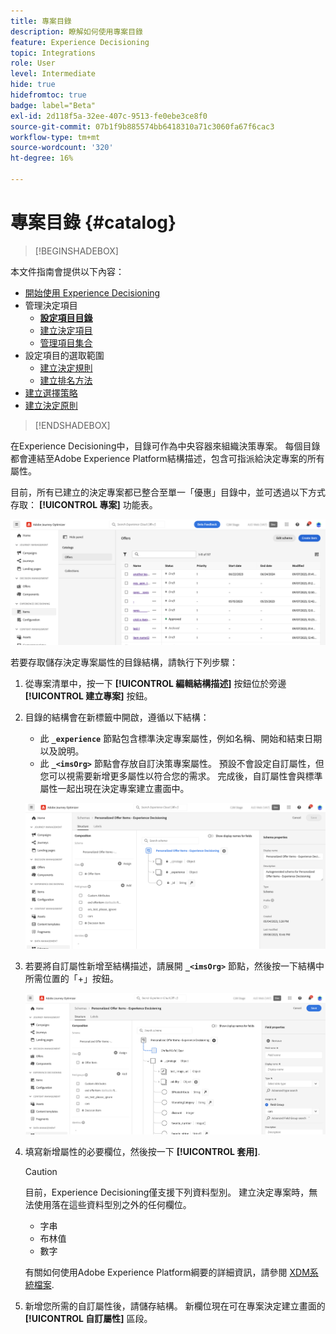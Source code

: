 ```yaml
---
title: 專案目錄
description: 瞭解如何使用專案目錄
feature: Experience Decisioning
topic: Integrations
role: User
level: Intermediate
hide: true
hidefromtoc: true
badge: label="Beta"
exl-id: 2d118f5a-32ee-407c-9513-fe0ebe3ce8f0
source-git-commit: 07b1f9b885574bb6418310a71c3060fa67f6cac3
workflow-type: tm+mt
source-wordcount: '320'
ht-degree: 16%

---
```


# 專案目錄 {#catalog}

>[!BEGINSHADEBOX]

本文件指南會提供以下內容：

* [開始使用 Experience Decisioning](gs-experience-decisioning.md)
* 管理決定項目
   * **[設定項目目錄](catalogs.md)**
   * [建立決定項目](items.md)
   * [管理項目集合](collections.md)
* 設定項目的選取範圍
   * [建立決定規則](rules.md)
   * [建立排名方法](ranking.md)
* [建立選擇策略](selection-strategies.md)
* [建立決定原則](create-decision.md)

>[!ENDSHADEBOX]

在Experience Decisioning中，目錄可作為中央容器來組織決策專案。 每個目錄都會連結至Adobe Experience Platform結構描述，包含可指派給決定專案的所有屬性。

目前，所有已建立的決定專案都已整合至單一「優惠」目錄中，並可透過以下方式存取： **[!UICONTROL 專案]** 功能表。

![](assets/catalogs-list.png)

若要存取儲存決定專案屬性的目錄結構，請執行下列步驟：

1. 從專案清單中，按一下 **[!UICONTROL 編輯結構描述]** 按鈕位於旁邊 **[!UICONTROL 建立專案]** 按鈕。

1. 目錄的結構會在新標籤中開啟，遵循以下結構：

   * 此 **`_experience`** 節點包含標準決定專案屬性，例如名稱、開始和結束日期以及說明。
   * 此 **`_<imsOrg>`** 節點會存放自訂決策專案屬性。 預設不會設定自訂屬性，但您可以視需要新增更多屬性以符合您的需求。 完成後，自訂屬性會與標準屬性一起出現在決定專案建立畫面中。

   ![](assets/catalogs-schema.png)

1. 若要將自訂屬性新增至結構描述，請展開 **`_<imsOrg>`** 節點，然後按一下結構中所需位置的「+」按鈕。

   ![](assets/catalogs-add.png)

1. 填寫新增屬性的必要欄位，然後按一下 **[!UICONTROL 套用]**.

   >[!CAUTION]
   >
   >目前，Experience Decisioning僅支援下列資料型別。 建立決定專案時，無法使用落在這些資料型別之外的任何欄位。
   >* 字串
   >* 布林值
   >* 數字

   有關如何使用Adobe Experience Platform綱要的詳細資訊，請參閱 [XDM系統檔案](https://experienceleague.adobe.com/docs/experience-platform/xdm/ui/overview.html?lang=zh-Hant).

1. 新增您所需的自訂屬性後，請儲存結構。 新欄位現在可在專案決定建立畫面的 **[!UICONTROL 自訂屬性]** 區段。
